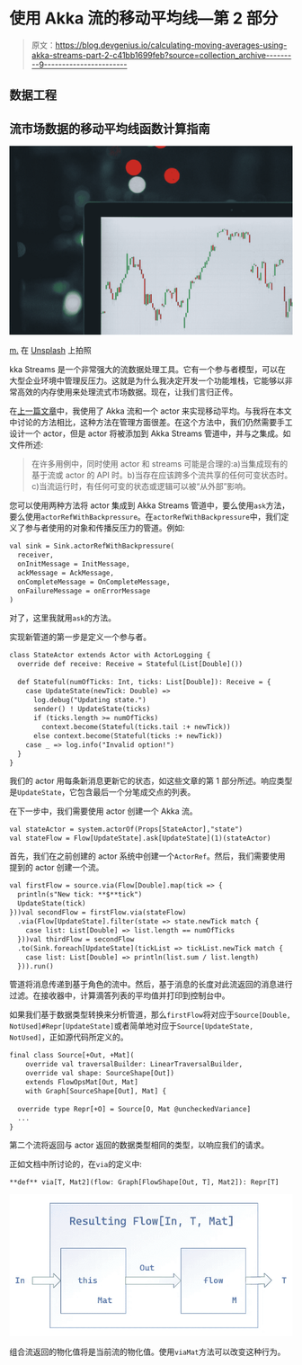 # 使用 Akka 流的移动平均线—第 2 部分

> 原文：<https://blog.devgenius.io/calculating-moving-averages-using-akka-streams-part-2-c41bb1699feb?source=collection_archive---------9----------------------->

## 数据工程

## 流市场数据的移动平均线函数计算指南

![](img/e1b19140d346a83c3ef19958917757c6.png)

[m.](https://unsplash.com/@m_____me?utm_source=medium&utm_medium=referral) 在 [Unsplash](https://unsplash.com?utm_source=medium&utm_medium=referral) 上拍照

kka Streams 是一个非常强大的流数据处理工具。它有一个参与者模型，可以在大型企业环境中管理反压力。这就是为什么我决定开发一个功能堆栈，它能够以非常高效的内存使用来处理流式市场数据。现在，让我们言归正传。

在[上一篇文章](https://medium.com/@ali.t.asl/calculating-moving-averages-using-akka-streams-a9844acf9527)中，我使用了 Akka 流和一个 actor 来实现移动平均。与我将在本文中讨论的方法相比，这种方法在管理方面很差。在这个方法中，我们仍然需要手工设计一个 actor，但是 actor 将被添加到 Akka Streams 管道中，并与之集成。如文件所述:

> 在许多用例中，同时使用 actor 和 streams 可能是合理的:a)当集成现有的基于流或 actor 的 API 时。b)当存在应该跨多个流共享的任何可变状态时。c)当流运行时，有任何可变的状态或逻辑可以被“从外部”影响。

您可以使用两种方法将 actor 集成到 Akka Streams 管道中，要么使用`ask`方法，要么使用`actorRefWithBackpressure`。在`actorRefWithBackpressure`中，我们定义了参与者使用的对象和传播反压力的管道。例如:

```
val sink = Sink.actorRefWithBackpressure(
  receiver,
  onInitMessage = InitMessage,
  ackMessage = AckMessage,
  onCompleteMessage = OnCompleteMessage,
  onFailureMessage = onErrorMessage
)
```

对了，这里我就用`ask`的方法。

实现新管道的第一步是定义一个参与者。

```
class StateActor extends Actor with ActorLogging {
  override def receive: Receive = Stateful(List[Double]())

  def Stateful(numOfTicks: Int, ticks: List[Double]): Receive = {
    case UpdateState(newTick: Double) =>
      log.debug("Updating state.")
      sender() ! UpdateState(ticks)
      if (ticks.length >= numOfTicks) 
        context.become(Stateful(ticks.tail :+ newTick))
      else context.become(Stateful(ticks :+ newTick))
    case _ => log.info("Invalid option!")
  }
}
```

我们的 actor 用每条新消息更新它的状态，如这些文章的第 1 部分所述。响应类型是`UpdateState`，它包含最后一个分笔成交点的列表。

在下一步中，我们需要使用 actor 创建一个 Akka 流。

```
val stateActor = system.actorOf(Props[StateActor],"state")
val stateFlow = Flow[UpdateState].ask[UpdateState](1)(stateActor)
```

首先，我们在之前创建的 actor 系统中创建一个`ActorRef`。然后，我们需要使用提到的 actor 创建一个流。

```
val firstFlow = source.via(Flow[Double].map(tick => {
  println(s"New tick: **$**tick")
  UpdateState(tick)
}))val secondFlow = firstFlow.via(stateFlow)
  .via(Flow[UpdateState].filter(state => state.newTick match {
    case list: List[Double] => list.length == numOfTicks
  }))val thirdFlow = secondFlow
  .to(Sink.foreach[UpdateState](tickList => tickList.newTick match {
    case list: List[Double] => println(list.sum / list.length)
  })).run()
```

管道将消息传递到基于角色的流中。然后，基于消息的长度对此流返回的消息进行过滤。在接收器中，计算滴答列表的平均值并打印到控制台中。

如果我们基于数据类型转换来分析管道，那么`firstFlow`将对应于`Source[Double, NotUsed]#Repr[UpdateState]`或者简单地对应于`Source[UpdateState, NotUsed]`，正如源代码所定义的。

```
final class Source[+Out, +Mat](
    override val traversalBuilder: LinearTraversalBuilder,
    override val shape: SourceShape[Out])
    extends FlowOpsMat[Out, Mat]
    with Graph[SourceShape[Out], Mat] {

  override type Repr[+O] = Source[O, Mat @uncheckedVariance]
  ...
}
```

第二个流将返回与 actor 返回的数据类型相同的类型，以响应我们的请求。

正如文档中所讨论的，在`via`的定义中:

```
**def** via[T, Mat2](flow: Graph[FlowShape[Out, T], Mat2]): Repr[T]
```

![](img/f638edf45352ac2f1a23ce81c4be4ce2.png)

组合流返回的物化值将是当前流的物化值。使用`viaMat`方法可以改变这种行为。